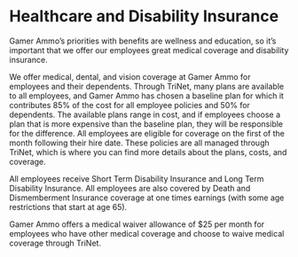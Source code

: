 # Healthcare and Disability Insurance

Gamer Ammo’s priorities with benefits are wellness and education, so it’s important that we offer our employees great medical coverage and disability insurance.

We offer medical, dental, and vision coverage at Gamer Ammo for employees and their dependents. Through TriNet, many plans are available to all employees, and Gamer Ammo has chosen a baseline plan for which it contributes 85% of the cost for all employee policies and 50% for dependents. The available plans range in cost, and if employees choose a plan that is more expensive than the baseline plan, they will be responsible for the difference. All employees are eligible for coverage on the first of the month following their hire date. These policies are all managed through TriNet, which is where you can find more details about the plans, costs, and coverage.

All employees receive Short Term Disability Insurance and Long Term Disability Insurance. All employees are also covered by Death and Dismemberment Insurance coverage at one times earnings (with some age restrictions that start at age 65).

Gamer Ammo offers a medical waiver allowance of $25 per month for employees who have other medical coverage and choose to waive medical coverage through TriNet.
